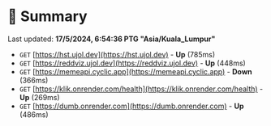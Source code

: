# 📖 Summary
Last updated: **17/5/2024, 6:54:36 PTG "Asia/Kuala_Lumpur"**

- `GET` [https://hst.ujol.dev](https://hst.ujol.dev) - **Up** (785ms)
- `GET` [https://reddviz.ujol.dev](https://reddviz.ujol.dev) - **Up** (448ms)
- `GET` [https://memeapi.cyclic.app](https://memeapi.cyclic.app) - **Down** (366ms)
- `GET` [https://klik.onrender.com/health](https://klik.onrender.com/health) - **Up** (269ms)
- `GET` [https://dumb.onrender.com](https://dumb.onrender.com) - **Up** (486ms)
